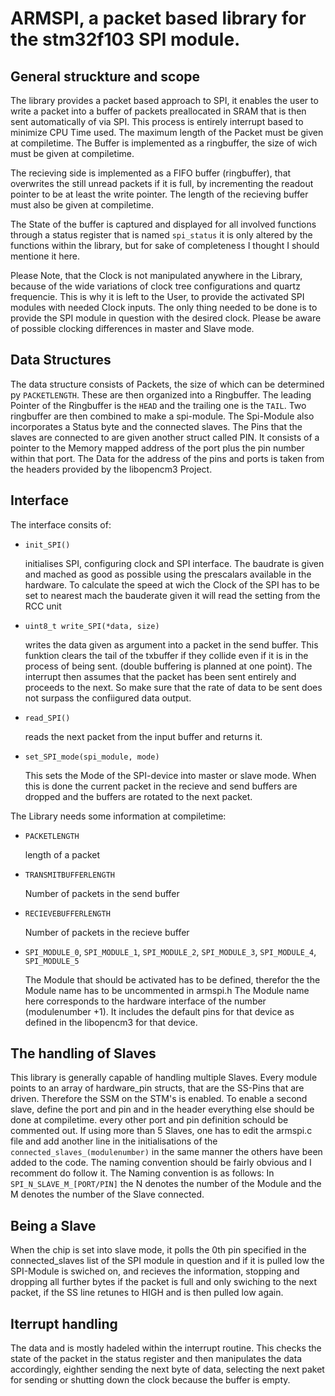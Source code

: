 # ARMSPI, a packet based library for the stm32f103 SPI module.
## General struckture and scope
The library provides a packet based approach to SPI, it enables the user to write a packet into a buffer of packets preallocated in SRAM that is then sent automatically of via SPI.
This process is entirely interrupt based to minimize CPU Time used.
The maximum length of the Packet must be given at compiletime.
The Buffer is implemented as a ringbuffer, the size of wich must be given at compiletime.

The recieving side is implemented as a FIFO buffer (ringbuffer), that overwrites the still unread packets if it is full, by incrementing the readout pointer to be at least the write pointer.
The length of the recieving buffer must also be given at compiletime.

The State of the buffer is captured and displayed for all involved functions through a status register that is named `spi_status` it is only altered by the functions within the library, but for sake of completeness I thought I should mentione it here.

Please Note, that the Clock is not manipulated anywhere in the Library, because of the wide variations of clock tree configurations and quartz frequencie. This is why it is left to the User, to provide the activated SPI modules with needed Clock inputs.
The only thing needed to be done is to provide the SPI module in question with the desired clock. Please be aware of possible clocking differences in master and Slave mode.

## Data Structures
The data structure consists of Packets, the size of which can be determined py `PACKETLENGTH`.
These are then organized into a Ringbuffer.
The leading Pointer of the Ringbuffer is the `HEAD` and the trailing one is the `TAIL`.
Two ringbuffer are then combined to make a spi-module.
The Spi-Module also incorporates a Status byte and the connected slaves.
The Pins that the slaves are connected to are given another struct called PIN. It consists of a pointer to the Memory mapped address of the port plus the pin number within that port.
The Data for the address of the pins and ports is taken from the headers provided by the libopencm3 Project.

## Interface
The interface consits of:
* `init_SPI()`

    initialises SPI, configuring clock and SPI interface. The baudrate is given and mached as good as possible using the prescalars available in the hardware.
    To calculate the speed at wich the Clock of the SPI has to be set to nearest mach the bauderate given it will read the setting from the RCC unit

* `uint8_t write_SPI(*data, size)`

    writes the data given as argument into a packet in the send buffer. This funktion clears the tail of the txbuffer if they collide even if it is in the process of being sent. (double buffering is planned at one point). The interrupt then assumes that the packet has been sent entirely and proceeds to the next. So make sure that the rate of data to be sent does not surpass the confiigured data output.

* `read_SPI()`

    reads the next packet from the input buffer and returns it.

* `set_SPI_mode(spi_module, mode)`

    This sets the Mode of the SPI-device into master or slave mode. When this is done the current packet in the recieve and send buffers are dropped and the buffers are rotated to the next packet.

The Library needs some information at compiletime:
* `PACKETLENGTH`

    length of a packet

* `TRANSMITBUFFERLENGTH`

    Number of packets in the send buffer

* `RECIEVEBUFFERLENGTH`

    Number of packets in the recieve buffer

* `SPI_MODULE_0`, `SPI_MODULE_1`, `SPI_MODULE_2`, `SPI_MODULE_3`, `SPI_MODULE_4`, `SPI_MODULE_5`

    The Module that should be activated has to be defined, therefor the the Module name has to be uncommented in armspi.h
    The Module name here corresponds to the hardware interface of the number (modulenumber +1).
    It includes the default pins for that device as defined in the libopencm3 for that device.

## The handling of Slaves
This library is generally capable of handling multiple Slaves.
Every module points to an array of hardware_pin structs, that are the SS-Pins that are driven.
Therefore the SSM on the STM's is enabled. To enable a second slave, define the port and pin and in the header everything else should be done at compiletime. every other port and pin definition schould be commented out.
If using more than 5 Slaves, one has to edit the armspi.c file and add another line in the initialisations of the `connected_slaves_(modulenumber)` in the same manner the others have been added to the code.
The naming convention should be fairly obvious and I recomment do follow it.
The Naming convention is as follows:
In `SPI_N_SLAVE_M_[PORT/PIN]` the N denotes the number of the Module and the M denotes the number of the Slave connected.

## Being a Slave
When the chip is set into slave mode, it polls the 0th pin specified in the connected_slaves list of the SPI module in question and if it is pulled low the SPI-Module is swiched on, and recieves the information, stopping and dropping all further bytes if the packet is full and only swiching to the next packet, if the SS line retunes to HIGH and is then pulled low again.

## Iterrupt handling
The data and is mostly hadeled within the interrupt routine. This checks the state of the packet in the status register and then manipulates the data accordingly, eighther sending the next byte of data,
selecting the next paket for sending or shutting down the clock because the buffer is empty.
